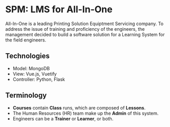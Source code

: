 # SPM: LMS for All-In-One

All-In-One is a leading Printing Solution Equiptment Servicing company. To address the issue of training and proficiency of the engineers, the management decided to build a software solution for a Learning System for the field engineers.

## Technologies
- Model: MongoDB
- View: Vue.js, Vuetify
- Controller: Python, Flask


## Terminology

- **Courses** contain **Class** runs, which are composed of **Lessons**.
- The Human Resources (HR) team make up the **Admin** of this system.
- Engineers can be a **Trainer** or **Learner**, or both.